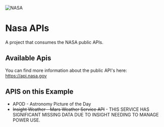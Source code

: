 ![NASA](https://api.nasa.gov/assets/img/favicons/favicon-192.png)

# Nasa APIs

A project that consumes the NASA public APIs.

## Available Apis

You can find more information about the public API's here: https://api.nasa.gov

## APIS on this Example

- APOD - Astronomy Picture of the Day
- ~~Insight Weather - Mars Weather Service API~~ - THIS SERVICE HAS SIGNIFICANT MISSING DATA DUE TO INSIGHT NEEDING TO MANAGE POWER USE.
